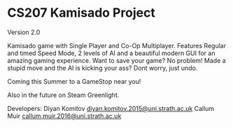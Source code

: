CS207 Kamisado Project
====
Version 2.0

Kamisado game with Single Player and Co-Op Multiplayer.
Features Regular and timed Speed Mode, 2 levels of AI and
a beautiful modern GUI for an amazing gaming experience.
Want to save your game? No problem! Made a stupid move and the AI
is kicking your ass? Dont worry, just undo.

Coming this Summer to a GameStop near you!

Also in the future on Steam Greenlight.

Developers:
Diyan Komitov diyan.komitov.2015@uni.strath.ac.uk
Callum Muir callum.muir.2016@uni.strath.ac.uk
